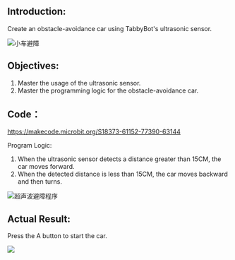 ## Introduction:

Create an obstacle-avoidance car using TabbyBot's ultrasonic sensor.

![小车避障](https://learn.kittenbot.cn/2024md_pic/202402071154776.JPG)

## Objectives:

1. Master the usage of the ultrasonic sensor.
2. Master the programming logic for the obstacle-avoidance car.

## Code：

https://makecode.microbit.org/S18373-61152-77390-63144

Program Logic:

1. When the ultrasonic sensor detects a distance greater than 15CM, the car moves forward.
2. When the detected distance is less than 15CM, the car moves backward and then turns.

![超声波避障程序](https://learn.kittenbot.cn/2024md_pic/202402071149812.png)

## Actual Result:

Press the A button to start the car.

![](https://learn.kittenbot.cn/2024md_pic/202402071154232.gif)